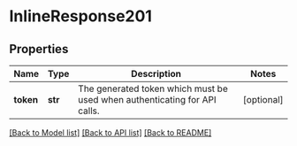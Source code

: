 # InlineResponse201

## Properties
Name | Type | Description | Notes
------------ | ------------- | ------------- | -------------
**token** | **str** | The generated token which must be used when authenticating for API calls. | [optional] 

[[Back to Model list]](../README.md#documentation-for-models) [[Back to API list]](../README.md#documentation-for-api-endpoints) [[Back to README]](../README.md)

